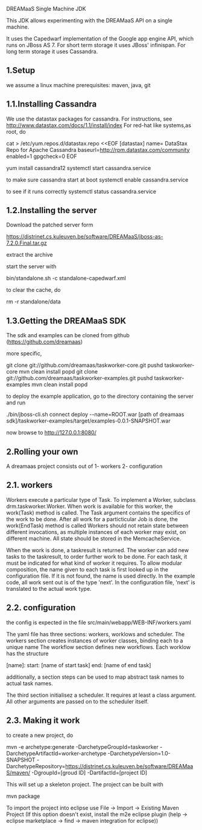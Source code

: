 DREAMaaS Single Machine JDK

This JDK allows experimenting with the DREAMaaS API on a single machine. 

It uses the Capedwarf implementation of the Google app engine API, which runs on JBoss AS 7.
For short term storage it uses JBoss' infinispan.
For long term storage it uses Cassandra.


1.Setup
---------------

we assume a linux machine
prerequisites: maven, java, git

1.1.Installing Cassandra
------------------------

We use the datastax packages for cassandra.
For instructions, see http://www.datastax.com/docs/1.1/install/index
For red-hat like systems,as root, do

cat > /etc/yum.repos.d/datastax.repo <<EOF
[datastax]
name= DataStax Repo for Apache Cassandra
baseurl=http://rpm.datastax.com/community
enabled=1
gpgcheck=0
EOF

yum install cassandra12
systemctl start cassandra.service

to make sure cassandra start at boot
systemctl enable cassandra.service

to see if it runs correctly
systemctl status cassandra.service



1.2.Installing the server
-------------------------
Download the patched server form

https://distrinet.cs.kuleuven.be/software/DREAMaaS/jboss-as-7.2.0.Final.tar.gz

extract the archive

start the server with

bin/standalone.sh -c standalone-capedwarf.xml

to clear the cache, do

rm -r standalone/data


1.3.Getting the DREAMaaS SDK
---------------------

The sdk and examples can be cloned from github (https://github.com/dreamaas)

more specific, 

git clone git://github.com/dreamaas/taskworker-core.git
pushd taskworker-core
mvn clean install
popd
git clone git://github.com/dreamaas/taskworker-examples.git
pushd taskworker-examples
mvn clean install
popd

to deploy the example application, go to the directory containing the server and run

./bin/jboss-cli.sh
connect
deploy --name=ROOT.war [path of dreamaas sdk]/taskworker-examples/target/examples-0.0.1-SNAPSHOT.war

now browse to http://127.0.0.1:8080/


2.Rolling your own
------------------
A dreamaas project consists out of
1- workers
2- configuration


2.1. workers
------------
Workers execute a particular type of Task.
To implement a Worker, subclass drm.taskworker.Worker. When work is available for this worker, the work(Task) method is called.
The Task argument contains the specifics of the work to be done. After all work for a particticular Job is done, the work(EndTask) method is called
Workers should not retain state between different invocations, as multiple instances of each worker may exist, on different machine. All state should be stored in the MemcacheService.

When the work is done, a taskresult is returned. The worker can add new tasks to the taskresult, to order further work to be done. For each task, it must be indicated for what kind of worker it requires. 
To allow modular composition, the name given to each task is first looked up in the configuration file. If it is not found, the name is used directly. In the example code, all work sent out is of the type 'next'. In the configuration file, 'next' is translated to the actual work type. 


2.2. configuration
------------------
the config is expected in the file src/main/webapp/WEB-INF/workers.yaml 

The yaml file has three sections: workers, worklows and scheduler. 
The workers section creates instances of worker classes, binding each to a unique name
The workflow section defines new workflows. Each worklow has the structure

[name]:
    start: [name of start task]
    end: [name of end task]

additionally, a section steps can be used to map abstract task names to actual task names. 

The third section initialisez a scheduler. It requires at least a class argument. All other arguments are passed on to the scheduler itself. 

2.3. Making it work
-------------------
to create a new project, do

mvn  -e archetype:generate -DarchetypeGroupId=taskworker -DarchetypeArtifactId=worker-archetype -DarchetypeVersion=1.0-SNAPSHOT -DarchetypeRepository=https://distrinet.cs.kuleuven.be/software/DREAMaaS/maven/  -DgroupId=[groud ID] -DartifactId=[project ID]

This will set up a skeleton project.
The project can be built with

mvn package

To import the project into eclipse use File -> Import -> Existing Maven Project
(If this option  doesn't exist, install the m2e eclipse plugin (help -> eclipse marketplace -> find -> maven integration for eclipse)) 


